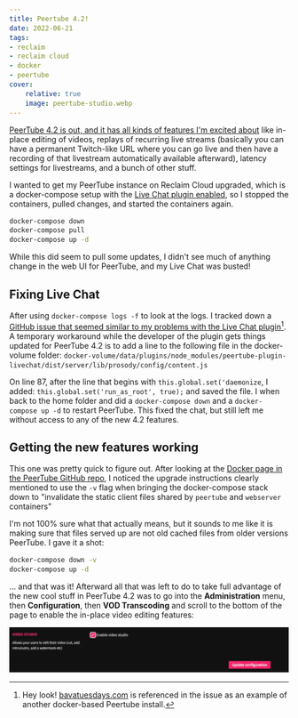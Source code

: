 ```yaml
---
title: Peertube 4.2!
date: 2022-06-21
tags:
- reclaim
- reclaim cloud
- docker
- peertube 
cover:
    relative: true
    image: peertube-studio.webp
---
```


[PeerTube 4.2 is out, and it has all kinds of features I'm excited about](https://joinpeertube.org/news#release-4.2) like in-place editing of videos, replays of recurring live streams (basically you can have a permanent Twitch-like URL where you can go live and then have a recording of that livestream automatically available afterward), latency settings for livestreams, and a bunch of other stuff. 

I wanted to get my PeerTube instance on Reclaim Cloud upgraded, which is a docker-compose setup with the [Live Chat plugin enabled](https://github.com/JohnXLivingston/peertube-plugin-livechat), so I stopped the containers, pulled changes, and started the containers again.

```bash
docker-compose down
docker-compose pull
docker-compose up -d
```

While this did seem to pull some updates, I didn't see much of anything change in the web UI for PeerTube, and my Live Chat was busted!

## Fixing Live Chat

After using `docker-compose logs -f` to look at the logs. I tracked down a [GitHub issue that seemed similar to my problems with the Live Chat plugin](https://github.com/JohnXLivingston/peertube-plugin-livechat/issues/99#issuecomment-1160567713)[^1]. A temporary workaround while the developer of the plugin gets things updated for PeerTube 4.2 is to add a line to the following file in the docker-volume folder: `docker-volume/data/plugins/node_modules/peertube-plugin-livechat/dist/server/lib/prosody/config/content.js`

On line 87, after the line that begins with `this.global.set('daemonize`, I added: `this.global.set('run_as_root', true);` and saved the file. I when back to the home folder and did a `docker-compose down` and a `docker-compose up -d` to restart PeerTube. This fixed the chat, but still left me without access to any of the new 4.2 features.

## Getting the new features working

This one was pretty quick to figure out. After looking at the [Docker page in the PeerTube GitHub repo](https://github.com/Chocobozzz/PeerTube/blob/develop/support/doc/docker.md#upgrade), I noticed the upgrade instructions clearly mentioned to use the `-v` flag when bringing the docker-compose stack down to "invalidate the static client files shared by `peertube` and `webserver` containers"

I'm not 100% sure what that actually means, but it sounds to me like it is making sure that files served up are not old cached files from older versions PeerTube. I gave it a shot:

```bash
docker-compose down -v
docker-compose up -d
```

... and that was it! Afterward all that was left to do to take full advantage of the new cool stuff in PeerTube 4.2 was to go into the **Administration** menu, then **Configuration**, then **VOD Transcoding** and scroll to the bottom of the page to enable the in-place video editing features:

![Screenshot of the bottom Configuration settings page in PeerTube](configuration.webp)




[^1]: Hey look! [bavatuesdays.com](https://bavatuesdays.com/upgrading-peertube-and-running-the-livechat-plugin/) is referenced in the issue as an example of another docker-based Peertube install.
